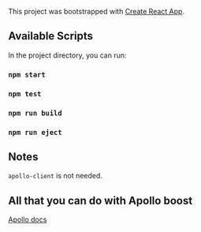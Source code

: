 This project was bootstrapped with [Create React App](https://github.com/facebook/create-react-app).

## Available Scripts

In the project directory, you can run:

### `npm start`
### `npm test`
### `npm run build`
### `npm run eject`

## Notes
`apollo-client` is not needed.


## All that you can do with Apollo boost
[Apollo docs](https://www.apollographql.com/docs/react/essentials/get-started/)